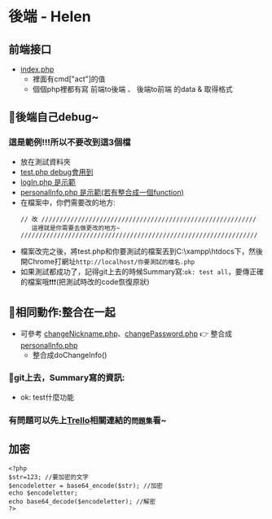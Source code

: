 # 後端 - Helen

## 前端接口
+ [index.php](https://github.com/ytchao0234/softwareEngineeringProject/blob/backEnd/index.php)
    + 裡面有cmd["act"]的值
    + 個個php裡都有寫 前端to後端 、 後端to前端 的data & 取得格式

## 💎後端自己debug~
### 這是範例!!!所以不要改到這3個檔
+ 放在測試資料夾
+ [test.php debug會用到](https://github.com/ytchao0234/softwareEngineeringProject/blob/backEnd/%E6%B8%AC%E8%A9%A6/test.php)
+ [logIn.php 是示範](https://github.com/ytchao0234/softwareEngineeringProject/blob/backEnd/%E6%B8%AC%E8%A9%A6/logIn.php)
+ [personalInfo.php 是示範(若有整合成一個function)](https://github.com/ytchao0234/softwareEngineeringProject/blob/backEnd/%E6%B8%AC%E8%A9%A6/personalInfo.php)
+ 在檔案中，你們需要改的地方:
    ```
    // 改 ///////////////////////////////////////////////////////////
       這裡就是你需要去做更改的地方~
    /////////////////////////////////////////////////////////////////
    ```
+ 檔案改完之後，將test.php和你要測試的檔案丟到C:\xampp\htdocs下，然後開Chrome打網址`http://localhost/你要測試的檔名.php`
+ 如果測試都成功了，記得git上去的時候Summary寫:`ok: test all`，要傳正確的檔案哦❗❗❗(把測試時改的code恢復原狀)

## 💎相同動作:整合在一起
+ 可參考 [changeNickname.php](https://github.com/ytchao0234/softwareEngineeringProject/blob/backEnd/%E6%95%B4%E5%90%88%E5%9C%A8%E4%B8%80%E8%B5%B7%E4%BA%86/changeNickname.php)、[changePassword.php](https://github.com/ytchao0234/softwareEngineeringProject/blob/backEnd/%E6%95%B4%E5%90%88%E5%9C%A8%E4%B8%80%E8%B5%B7%E4%BA%86/changePassword.php) 👉 整合成[personalInfo.php](https://github.com/ytchao0234/softwareEngineeringProject/blob/backEnd/personalInfo.php)
    + 整合成doChangeInfo()

### 💎git上去，Summary寫的資訊:
+ ok: test什麼功能

### 有問題可以先上[Trello](https://trello.com/b/2amh64r0/helen)相關連結的`問題集`看~

## 加密
```
<?php
$str=123; //要加密的文字
$encodeletter = base64_encode($str); //加密
echo $encodeletter;
echo base64_decode($encodeletter); //解密
?>
```



